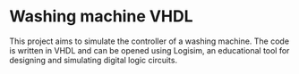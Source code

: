 # Washing machine VHDL 

This project aims to simulate the controller of a washing machine. The code is written in VHDL and can be opened using Logisim, an educational tool for designing and simulating digital logic circuits.
